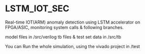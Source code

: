 # LSTM_IOT_SEC
Real-time IOT(ARM) anomaly detection using LSTM accelerator on FPGA/ASIC, monitoring system calls & following branches.

model files in /src/verilog
tb files & test set data in /src/tb

You can Run the whole simulation, using the vivado project in /test

